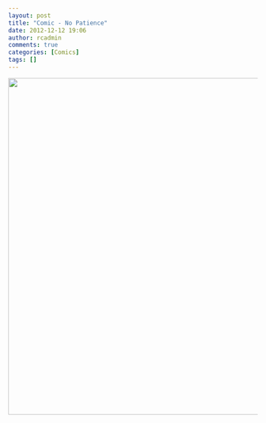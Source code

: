 ```yaml
---
layout: post
title: "Comic - No Patience"
date: 2012-12-12 19:06
author: rcadmin
comments: true
categories: [Comics]
tags: []
---
```

<a href="http://bitsmack.com/wp/2012/12/12/comic-no-patience/attachment/20121212/" rel="attachment wp-att-2413"><img src="http://dl.bitsmack.com/uploads/2012/12/20121212.jpg" alt="" title="" width="680" height="680" class="alignnone size-full wp-image-2413" /></a>
